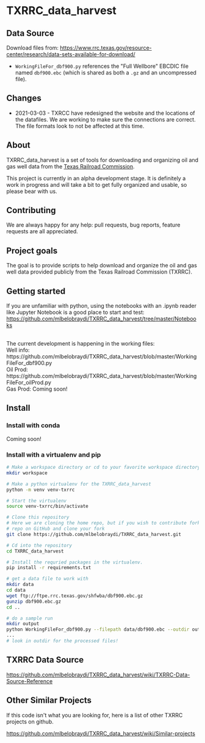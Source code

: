 # TXRRC_data_harvest

## Data Source
Download files from: https://www.rrc.texas.gov/resource-center/research/data-sets-available-for-download/

* `WorkingFileFor_dbf900.py` references the "Full Wellbore" EBCDIC file named `dbf900.ebc` (which is shared as both a `.gz` and an uncompressed file).

## Changes
* 2021-03-03 - TXRCC have redesigned the website and the locations of the datafiles. We are working to make sure the connections are correct. The file formats look to not be affected at this time.

## About 

TXRRC_data_harvest is a set of tools for downloading and organizing oil and gas well data from the [Texas Railroad Commission](https://www.rrc.texas.gov).

This project is currently in an alpha development stage. It is definitely a work in progress and will take a bit to get fully organized and usable, so please bear with us. 

## Contributing

We are always happy for any help: pull requests, bug reports, feature requests are all appreciated.

## Project goals
The goal is to provide scripts to help download and organize the oil and gas well data provided publicly from the Texas Railroad Commission (TXRRC).


## Getting started

If you are unfamiliar with python, using the notebooks with an .ipynb reader like Jupyter Notebook is a good place to start and test:<br>
https://github.com/mlbelobraydi/TXRRC_data_harvest/tree/master/Notebooks

<br>
The current development is happening in the working files:<br>
Well info: https://github.com/mlbelobraydi/TXRRC_data_harvest/blob/master/WorkingFileFor_dbf900.py <br>
Oil Prod: https://github.com/mlbelobraydi/TXRRC_data_harvest/blob/master/WorkingFileFor_oilProd.py <br>
Gas Prod: Coming soon!

## Install

### Install with conda

Coming soon!

### Install with a virtualenv and pip 

```bash
# Make a workspace directory or cd to your favorite workspace directory
mkdir workspace

# Make a python virtualenv for the TXRRC_data_harvest
python -m venv venv-txrrc

# Start the virtualenv
source venv-txrrc/bin/activate

# Clone this repository
# Here we are cloning the home repo, but if you wish to contribute fork the
# repo on GitHub and clone your fork
git clone https://github.com/mlbelobraydi/TXRRC_data_harvest.git

# Cd into the repository
cd TXRRC_data_harvest

# Install the requried packages in the virtualenv.
pip install -r requirements.txt

# get a data file to work with
mkdir data
cd data
wget ftp://ftpe.rrc.texas.gov/shfwba/dbf900.ebc.gz
gunzip dbf900.ebc.gz
cd ..

# do a sample run
mkdir output
python WorkingFileFor_dbf900.py --filepath data/dbf900.ebc --outdir outdir
...
# look in outdir for the processed files!
```


## TXRRC Data Source

https://github.com/mlbelobraydi/TXRRC_data_harvest/wiki/TXRRC-Data-Source-Reference

## Other Similar Projects

If this code isn't what you are looking for, here is a list of other TXRRC projects on github.

https://github.com/mlbelobraydi/TXRRC_data_harvest/wiki/Similar-projects
